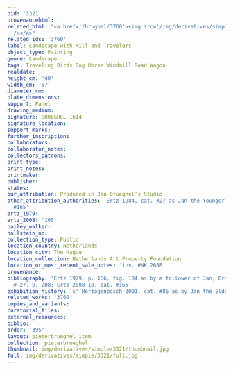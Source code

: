 ```yaml
---
pid: '3321'
provenancehtml:
related_html: "<a href='/brughel/3760'><img src='/img/derivatives/simple/3760/thumbnail.jpg'
  /></a>"
related_ids: '3760'
label: Landscape with Mill and Travelers
object_type: Painting
genre: Landscape
tags: Traveling Birds Dog Horse Windmill Road Wagon
realdate:
height_cm: '40'
width_cm: '57'
diameter_cm:
plate_dimensions:
support: Panel
drawing_medium:
signature: BRUEGHEL 1614
signature_location:
support_marks:
further_inscription:
collaborators:
collaborator_notes:
collectors_patrons:
print_type:
print_notes:
printmaker:
publisher:
states:
our_attribution: Produced in Jan Brueghel's Studio
other_attribution_authorities: 'Ertz 1984, cat. #27 as Jan the Younger, Ertz 2008-10,
  #165'
ertz_1979:
ertz_2008: '165'
bailey_walker:
hollstein_no:
collection_type: Public
location_country: Netherlands
location_city: The Hague
location_collection: Netherlands Art Property Foundation
location_or_most_recent_sale_notes: 'inv. #NK 2688'
provenance:
bibliography: 'Ertz 1979, p. 166, fig. 184 as by a follower of Jan; Ertz 1984, cat.
  # 27, p. 208; Ertz 2008-10, cat. #165'
exhibition_history: 's''Hertogenbosch 2001, cat. #85 as by Jan the Elder'
related_works: '3760'
copies_and_variants:
curatorial_files:
external_resources:
biblio:
order: '395'
layout: pieterbrueghel_item
collection: pieterbrueghel
thumbnail: img/derivatives/simple/3321/thumbnail.jpg
full: img/derivatives/simple/3321/full.jpg
---
```

